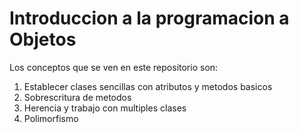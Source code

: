 # Introduccion a la programacion a Objetos

Los conceptos que se ven en este repositorio son:

1. Establecer clases sencillas con atributos y metodos basicos
2. Sobrescritura de metodos
3. Herencia y trabajo con multiples clases
4. Polimorfismo